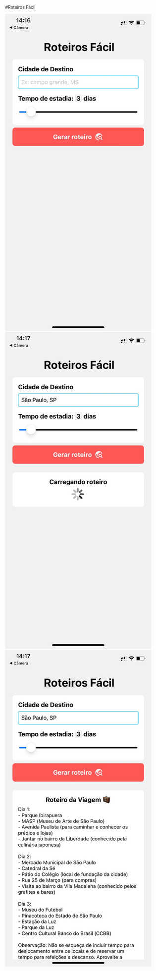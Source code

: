 #Roteiros Fácil

![Imagem do aplicativo](assets/imagem1.jpeg)
![Imagem do aplicativo](assets/imagem2.jpeg)
![Imagem do aplicativo](assets/imagem3.jpeg)

